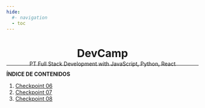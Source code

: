 ```yaml
---
hide:
  #- navigation
  - toc
---
```


<h1 style="text-align: center">DevCamp</h1>

<p style="text-align: center; margin: -1rem 0 -1.2rem 0;">PT Full Stack Development with JavaScript, Python, React</p>
<hr>

**ÍNDICE DE CONTENIDOS**

  1. [Checkpoint 06](checkpoint-06)
  2. [Checkpoint 07](checkpoint-07)
  3. [Checkpoint 08](checkpoint-08)

<br>
<br>

